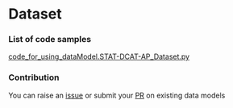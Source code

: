 # Dataset

### List of code samples 

<!-- 50-List of code -->

<!-- [code entry](link) -->
[code_for_using_dataModel.STAT-DCAT-AP_Dataset.py](https://github.com/smart-data-models/dataModel.STAT-DCAT-AP/blob/master/Dataset/code/code_for_using_dataModel.STAT-DCAT-AP_Dataset.py)


<!-- /50-List of code -->

### Contribution
You can raise an [issue](https://github.com/smart-data-models/dataModel.STAT-DCAT-AP/issues) or submit your [PR](https://github.com/smart-data-models/dataModel.STAT-DCAT-AP/pulls) on existing data models
